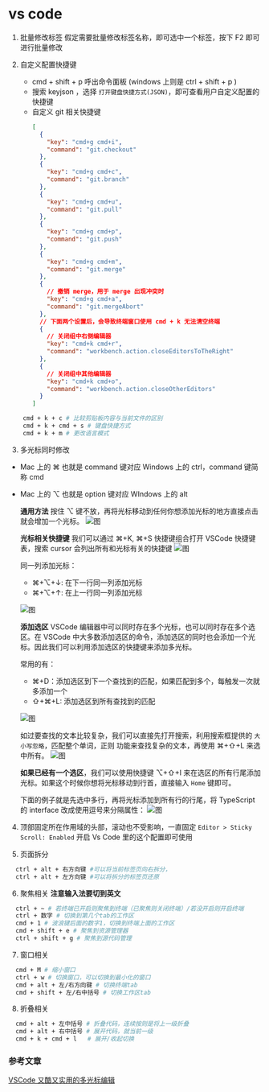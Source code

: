# vs code

1. 批量修改标签
   假定需要批量修改标签名称，即可选中一个标签，按下 F2 即可进行批量修改

2. 自定义配置快捷键

   - cmd + shift + p 呼出命令面板 (windows 上则是 ctrl + shift + p )
   - 搜索 keyjson ，选择 `打开键盘快捷方式(JSON)`，即可查看用户自定义配置的快捷键
   - 自定义 git 相关快捷键
     ```json
     [
       {
         "key": "cmd+g cmd+i",
         "command": "git.checkout"
       },
       {
         "key": "cmd+g cmd+c",
         "command": "git.branch"
       },
       {
         "key": "cmd+g cmd+u",
         "command": "git.pull"
       },
       {
         "key": "cmd+g cmd+p",
         "command": "git.push"
       },
       {
         "key": "cmd+g cmd+m",
         "command": "git.merge"
       },
       {
         // 撤销 merge，用于 merge 出现冲突时
         "key": "cmd+g cmd+a",
         "command": "git.mergeAbort"
       },
       // 下面两个设置后，会导致终端窗口使用 cmd + k 无法清空终端
       {
         // 关闭组中右侧编辑器
         "key": "cmd+k cmd+r",
         "command": "workbench.action.closeEditorsToTheRight"
       },
       {
         // 关闭组中其他编辑器
         "key": "cmd+k cmd+o",
         "command": "workbench.action.closeOtherEditors"
       }
     ]
     ```

```sh
    cmd + k + c # 比较剪贴板内容与当前文件的区别
    cmd + k + cmd + s # 键盘快捷方式
    cmd + k + m # 更改语言模式
```

3. 多光标同时修改

- Mac 上的 ⌘ 也就是 command 键对应 Windows 上的 ctrl，command 键简称 cmd
- Mac 上的 ⌥ 也就是 option 键对应 WIndows 上的 alt

  **通用方法**
  按住 ⌥ 键不放，再将光标移动到任何你想添加光标的地方直接点击就会增加一个光标。
  ![图](https://pic1.zhimg.com/v2-4cbc821d1ee007429f6db58d499ff44b_720w.webp?source=d16d100b)

  **光标相关快捷键**
  我们可以通过 ⌘+K, ⌘+S 快捷键组合打开 VSCode 快捷键表，搜索 cursor 会列出所有和光标有关的快捷键
  ![图](https://pic3.zhimg.com/80/v2-dac5053c8232abcd73c95eec52f1531e_1440w.webp)

  同一列添加光标：

  - ⌘+⌥+↓: 在下一行同一列添加光标
  - ⌘+⌥+↑: 在上一行同一列添加光标

  ![图](https://pic2.zhimg.com/v2-fd0d05dc71ca4d44cd9885da31156837_720w.webp?source=d16d100b)

  **添加选区**
  VSCode 编辑器中可以同时存在多个光标，也可以同时存在多个选区。在 VSCode 中大多数添加选区的命令，添加选区的同时也会添加一个光标。因此我们可以利用添加选区的快捷键来添加多光标。

  常用的有：

  - ⌘+D：添加选区到下一个查找到的匹配，如果匹配到多个，每触发一次就多添加一个
  - ⇧+⌘+L: 添加选区到所有查找到的匹配

  ![图](https://pic2.zhimg.com/v2-33af7106b1befaa42d74d3909e1d35cd_720w.webp?source=d16d100b)

  如过要查找的文本比较复杂，我们可以直接先打开搜索，利用搜索框提供的 `大小写忽略`，匹配整个单词，正则 功能来查找复杂的文本，再使用 ⌘+⇧+L 来选中所有。
  ![图](https://pic3.zhimg.com/v2-5e6e4aaba5aa585ab076217a28074aa6_720w.webp?source=d16d100b)

  **如果已经有一个选区**，我们可以使用快捷键 ⌥+⇧+I 来在选区的所有行尾添加光标。如果这个时候你想将光标移动到行首，直接输入 `Home` 键即可。

  下面的例子就是先选中多行，再将光标添加到所有行的行尾，将 TypeScript 的 interface 改成使用逗号来分隔属性：
  ![图](https://pic2.zhimg.com/v2-738d14f9862c9c54ee1de9233da00cc1_720w.webp?source=d16d100b)

4. 顶部固定所在作用域的头部，滚动也不受影响，一直固定
   `Editor > Sticky Scroll: Enabled` 开启 Vs Code 里的这个配置即可使用

5. 页面拆分

```sh
  ctrl + alt + 右方向键 #可以将当前标签页向右拆分，
  ctrl + alt + 左方向键 #可以将拆分的标签页还原
```

6. 聚焦相关
   **注意输入法要切到英文**

```sh
  ctrl + ~ # 若终端已开启则聚焦到终端（已聚焦则关闭终端）/若没开启则开启终端
  ctrl + 数字 # 切换到第几个tab的工作区
  cmd + 1 # 波浪键后面的数字1，切换到终端上面的工作区
  cmd + shift + e # 聚焦到资源管理器
  ctrl + shift + g # 聚焦到源代码管理
```

7. 窗口相关

```sh
  cmd + M # 缩小窗口
  ctrl + w # 切换窗口，可以切换到最小化的窗口
  cmd + alt + 左/右方向键 # 切换终端tab
  cmd + shift + 左/右中括号 # 切换工作区tab
```

8. 折叠相关

```sh
  cmd + alt + 左中括号 # 折叠代码，连续按则是将上一级折叠
  cmd + alt + 右中括号 # 展开代码，就当前一级
  cmd + k + cmd + l   # 展开/收起切换
```

### 参考文章

[VSCode 又酷又实用的多光标编辑](https://juejin.cn/post/7079693787328921637)
